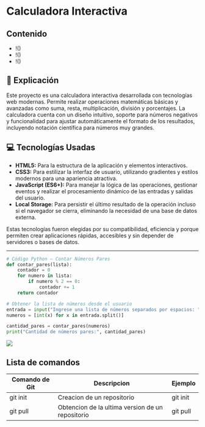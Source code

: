 # Calculadora Interactiva

## Contenido
* !()
* !()
* !()



## 📖 Explicación  
Este proyecto es una calculadora interactiva desarrollada con tecnologías web modernas. Permite realizar operaciones matemáticas básicas y avanzadas como suma, resta, multiplicación, división y porcentajes. La calculadora cuenta con un diseño intuitivo, soporte para números negativos y funcionalidad para ajustar automáticamente el formato de los resultados, incluyendo notación científica para números muy grandes.  

## 💻 Tecnologías Usadas  
- **HTML5:** Para la estructura de la aplicación y elementos interactivos.  
- **CSS3:** Para estilizar la interfaz de usuario, utilizando gradientes y estilos modernos para una apariencia atractiva.  
- **JavaScript (ES6+):** Para manejar la lógica de las operaciones, gestionar eventos y realizar el procesamiento dinámico de las entradas y salidas del usuario.  
- **Local Storage:** Para persistir el último resultado de la operación incluso si el navegador se cierra, eliminando la necesidad de una base de datos externa.  

Estas tecnologías fueron elegidas por su compatibilidad, eficiencia y porque permiten crear aplicaciones rápidas, accesibles y sin depender de servidores o bases de datos.  

---

```python
# Código Python – Contar Números Pares
def contar_pares(lista):
    contador = 0
    for numero in lista:
        if numero % 2 == 0:
            contador += 1
    return contador

# Obtener la lista de números desde el usuario
entrada = input("Ingrese una lista de números separados por espacios: ")
numeros = [int(x) for x in entrada.split()]

cantidad_pares = contar_pares(numeros)
print("Cantidad de números pares:", cantidad_pares)
```
<img
src="https://encrypted-tbn0.gstatic.com/images?q=tbn:ANd9GcS0AZZfN3ANDCsta0HlzAswffR80uajvVn8yA&s">


## Lista de comandos
| Comando de Git | Descripcion                                      | Ejemplo  |
|----------------|--------------------------------------------------|----------|
| git init       | Creacion de un repositorio                       | git init |
| git pull       | Obtencion de la ultima version de un repositorio | git pull |
